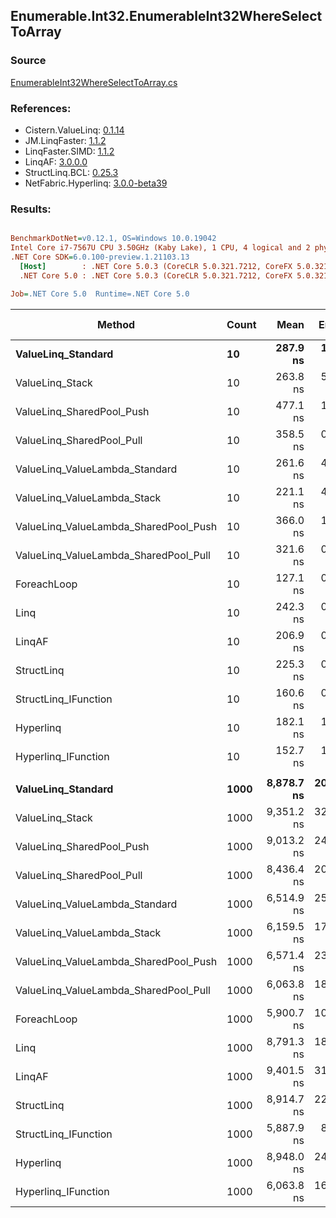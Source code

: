 ﻿## Enumerable.Int32.EnumerableInt32WhereSelectToArray

### Source
[EnumerableInt32WhereSelectToArray.cs](../LinqBenchmarks/Enumerable/Int32/EnumerableInt32WhereSelectToArray.cs)

### References:
- Cistern.ValueLinq: [0.1.14](https://www.nuget.org/packages/Cistern.ValueLinq/0.1.14)
- JM.LinqFaster: [1.1.2](https://www.nuget.org/packages/JM.LinqFaster/1.1.2)
- LinqFaster.SIMD: [1.1.2](https://www.nuget.org/packages/LinqFaster.SIMD/1.0.3)
- LinqAF: [3.0.0.0](https://www.nuget.org/packages/LinqAF/3.0.0.0)
- StructLinq.BCL: [0.25.3](https://www.nuget.org/packages/StructLinq.BCL/0.25.3)
- NetFabric.Hyperlinq: [3.0.0-beta39](https://www.nuget.org/packages/NetFabric.Hyperlinq/3.0.0-beta39)

### Results:
``` ini

BenchmarkDotNet=v0.12.1, OS=Windows 10.0.19042
Intel Core i7-7567U CPU 3.50GHz (Kaby Lake), 1 CPU, 4 logical and 2 physical cores
.NET Core SDK=6.0.100-preview.1.21103.13
  [Host]        : .NET Core 5.0.3 (CoreCLR 5.0.321.7212, CoreFX 5.0.321.7212), X64 RyuJIT
  .NET Core 5.0 : .NET Core 5.0.3 (CoreCLR 5.0.321.7212, CoreFX 5.0.321.7212), X64 RyuJIT

Job=.NET Core 5.0  Runtime=.NET Core 5.0  

```
|                                Method | Count |       Mean |    Error |   StdDev | Ratio | RatioSD |  Gen 0 | Gen 1 | Gen 2 | Allocated |
|-------------------------------------- |------ |-----------:|---------:|---------:|------:|--------:|-------:|------:|------:|----------:|
|                    **ValueLinq_Standard** |    **10** |   **287.9 ns** |  **1.53 ns** |  **1.36 ns** |  **2.27** |    **0.02** | **0.0415** |     **-** |     **-** |      **88 B** |
|                       ValueLinq_Stack |    10 |   263.8 ns |  5.27 ns |  5.18 ns |  2.08 |    0.05 | 0.0420 |     - |     - |      88 B |
|             ValueLinq_SharedPool_Push |    10 |   477.1 ns |  1.47 ns |  1.30 ns |  3.75 |    0.02 | 0.0420 |     - |     - |      88 B |
|             ValueLinq_SharedPool_Pull |    10 |   358.5 ns |  0.86 ns |  0.71 ns |  2.82 |    0.01 | 0.0420 |     - |     - |      88 B |
|        ValueLinq_ValueLambda_Standard |    10 |   261.6 ns |  4.84 ns |  4.52 ns |  2.06 |    0.03 | 0.0415 |     - |     - |      88 B |
|           ValueLinq_ValueLambda_Stack |    10 |   221.1 ns |  4.34 ns |  4.82 ns |  1.74 |    0.04 | 0.0417 |     - |     - |      88 B |
| ValueLinq_ValueLambda_SharedPool_Push |    10 |   366.0 ns |  1.01 ns |  0.84 ns |  2.88 |    0.01 | 0.0420 |     - |     - |      88 B |
| ValueLinq_ValueLambda_SharedPool_Pull |    10 |   321.6 ns |  0.55 ns |  0.49 ns |  2.53 |    0.01 | 0.0420 |     - |     - |      88 B |
|                           ForeachLoop |    10 |   127.1 ns |  0.63 ns |  0.53 ns |  1.00 |    0.00 | 0.1032 |     - |     - |     216 B |
|                                  Linq |    10 |   242.3 ns |  0.77 ns |  0.68 ns |  1.91 |    0.01 | 0.1445 |     - |     - |     304 B |
|                                LinqAF |    10 |   206.9 ns |  0.56 ns |  0.50 ns |  1.63 |    0.01 | 0.0877 |     - |     - |     184 B |
|                            StructLinq |    10 |   225.3 ns |  0.77 ns |  0.72 ns |  1.77 |    0.01 | 0.0842 |     - |     - |     176 B |
|                  StructLinq_IFunction |    10 |   160.6 ns |  0.45 ns |  0.38 ns |  1.26 |    0.01 | 0.0420 |     - |     - |      88 B |
|                             Hyperlinq |    10 |   182.1 ns |  1.03 ns |  0.92 ns |  1.43 |    0.01 | 0.0420 |     - |     - |      88 B |
|                   Hyperlinq_IFunction |    10 |   152.7 ns |  1.14 ns |  1.01 ns |  1.20 |    0.01 | 0.0420 |     - |     - |      88 B |
|                                       |       |            |          |          |       |         |        |       |       |           |
|                    **ValueLinq_Standard** |  **1000** | **8,878.7 ns** | **20.04 ns** | **17.77 ns** |  **1.50** |    **0.00** | **1.9836** |     **-** |     **-** |    **4168 B** |
|                       ValueLinq_Stack |  1000 | 9,351.2 ns | 32.74 ns | 29.02 ns |  1.58 |    0.01 | 1.9836 |     - |     - |    4168 B |
|             ValueLinq_SharedPool_Push |  1000 | 9,013.2 ns | 24.90 ns | 22.07 ns |  1.53 |    0.00 | 0.9766 |     - |     - |    2064 B |
|             ValueLinq_SharedPool_Pull |  1000 | 8,436.4 ns | 20.08 ns | 17.80 ns |  1.43 |    0.00 | 0.9766 |     - |     - |    2064 B |
|        ValueLinq_ValueLambda_Standard |  1000 | 6,514.9 ns | 25.09 ns | 22.24 ns |  1.10 |    0.00 | 1.9913 |     - |     - |    4168 B |
|           ValueLinq_ValueLambda_Stack |  1000 | 6,159.5 ns | 17.27 ns | 15.31 ns |  1.04 |    0.00 | 1.9913 |     - |     - |    4168 B |
| ValueLinq_ValueLambda_SharedPool_Push |  1000 | 6,571.4 ns | 23.41 ns | 19.55 ns |  1.11 |    0.00 | 0.9842 |     - |     - |    2064 B |
| ValueLinq_ValueLambda_SharedPool_Pull |  1000 | 6,063.8 ns | 18.57 ns | 15.50 ns |  1.03 |    0.00 | 0.9842 |     - |     - |    2064 B |
|                           ForeachLoop |  1000 | 5,900.7 ns | 10.56 ns |  8.82 ns |  1.00 |    0.00 | 3.0441 |     - |     - |    6368 B |
|                                  Linq |  1000 | 8,791.3 ns | 18.31 ns | 16.23 ns |  1.49 |    0.00 | 2.1820 |     - |     - |    4584 B |
|                                LinqAF |  1000 | 9,401.5 ns | 31.59 ns | 28.00 ns |  1.59 |    0.00 | 3.0212 |     - |     - |    6336 B |
|                            StructLinq |  1000 | 8,914.7 ns | 22.44 ns | 20.99 ns |  1.51 |    0.00 | 1.0223 |     - |     - |    2152 B |
|                  StructLinq_IFunction |  1000 | 5,887.9 ns |  8.74 ns |  7.74 ns |  1.00 |    0.00 | 0.9842 |     - |     - |    2064 B |
|                             Hyperlinq |  1000 | 8,948.0 ns | 24.09 ns | 21.35 ns |  1.52 |    0.00 | 0.9766 |     - |     - |    2064 B |
|                   Hyperlinq_IFunction |  1000 | 6,063.8 ns | 16.16 ns | 12.61 ns |  1.03 |    0.00 | 0.9842 |     - |     - |    2064 B |
